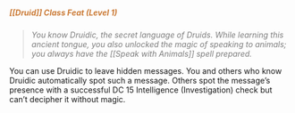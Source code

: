 ##### *<span style="color:rgb(203, 123, 55)">[[Druid]] Class Feat (Level 1)</span>*

> *<span style="color:rgb(125, 125, 125)">You know Druidic, the secret language of Druids. While learning this ancient tongue, you also unlocked the magic of speaking to animals; you always have the [[Speak with Animals]] spell prepared.</span>*

You can use Druidic to leave hidden messages. You and others who know Druidic automatically spot such a message. Others spot the message’s presence with a successful DC 15 Intelligence (Investigation) check but can’t decipher it without magic.